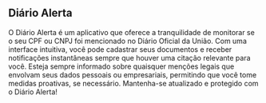 ## Diário Alerta
O Diário Alerta é um aplicativo que 
oferece a tranquilidade de monitorar 
se o seu CPF ou CNPJ foi mencionado 
no Diário Oficial da União. 
Com uma interface intuitiva, 
você pode cadastrar seus documentos e 
receber notificações instantâneas 
sempre que houver uma citação relevante 
para você. Esteja sempre informado 
sobre quaisquer menções legais que 
envolvam seus dados pessoais ou 
empresariais, permitindo que você 
tome medidas proativas, se necessário. 
Mantenha-se atualizado e protegido 
com o Diário Alerta!


